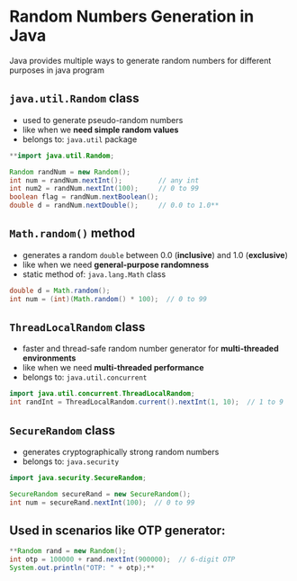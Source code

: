 # Random Numbers Generation in Java

Java provides multiple ways to generate random numbers for different purposes in java program

## `java.util.Random` class

- used to generate pseudo-random numbers
- like when we **need simple random values**
- belongs to: `java.util` package

```java
**import java.util.Random;

Random randNum = new Random();
int num = randNum.nextInt();         // any int
int num2 = randNum.nextInt(100);     // 0 to 99
boolean flag = randNum.nextBoolean();
double d = randNum.nextDouble();     // 0.0 to 1.0**
```

## `Math.random()` method

- generates a random `double` between 0.0 (**inclusive**) and 1.0 (**exclusive**)
- like when we need **general-purpose randomness**
- static method of: `java.lang.Math` class

```java
double d = Math.random();
int num = (int)(Math.random() * 100);  // 0 to 99
```

## `ThreadLocalRandom` class

- faster and thread-safe random number generator for **multi-threaded environments**
- like when we need **multi-threaded performance**
- belongs to: `java.util.concurrent`

```java
import java.util.concurrent.ThreadLocalRandom;
int randInt = ThreadLocalRandom.current().nextInt(1, 10);  // 1 to 9
```

## `SecureRandom` class

- generates cryptographically strong random numbers
- belongs to: `java.security`

```java
import java.security.SecureRandom;

SecureRandom secureRand = new SecureRandom();
int num = secureRand.nextInt(100);  // 0 to 99
```

## Used in scenarios like OTP generator:

```java
**Random rand = new Random();
int otp = 100000 + rand.nextInt(900000);  // 6-digit OTP
System.out.println("OTP: " + otp);**
```